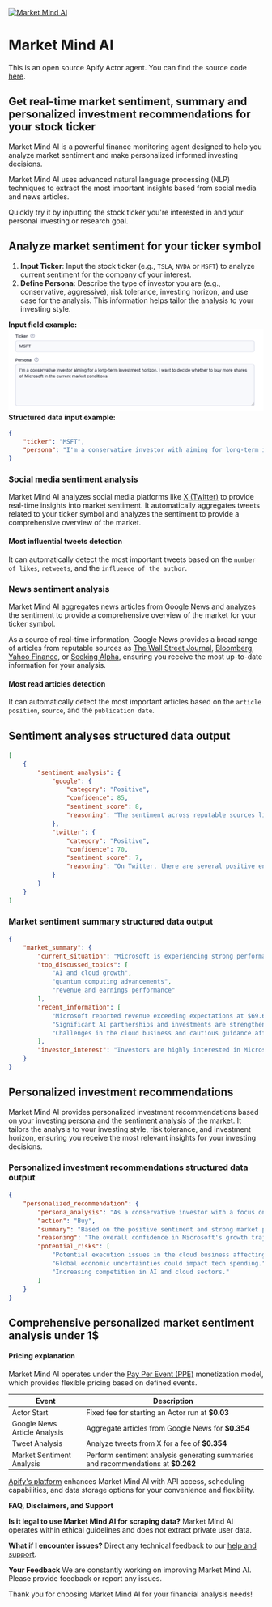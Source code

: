 [![Market Mind AI](https://apify.com/actor-badge?actor=katzino/market-mind-ai)](https://apify.com/katzino/market-mind-ai)

# Market Mind AI

This is an open source Apify Actor agent. You can find the source code [here](https://github.com/katzino/stock-personal-assistent).

## Get real-time market sentiment, summary and personalized investment recommendations for your stock ticker

Market Mind AI is a powerful finance monitoring agent designed to help you analyze market sentiment and make personalized informed investing decisions.

Market Mind AI uses advanced natural language processing (NLP) techniques to extract the most important insights based from social media and news articles.

Quickly try it by inputting the stock ticker you're interested in and your personal investing or research goal.

## Analyze market sentiment for your ticker symbol

1.  **Input Ticker**: Input the stock ticker (e.g., `TSLA`, `NVDA` or `MSFT`) to analyze current sentiment for the company of your interest.
2.  **Define Persona**: Describe the type of investor you are (e.g., conservative, aggressive), risk tolerance, investing horizon, and use case for the analysis.
    This information helps tailor the analysis to your investing style.

**Input field example:**
![input fields example](./docs/img/input-fields-example.png)
**Structured data input example:**

```json
{
    "ticker": "MSFT",
    "persona": "I'm a conservative investor with aiming for long-term investment horizon. I want to decide whether to buy more shares of Microsoft in the current market conditions."
}
```

### Social media sentiment analysis

Market Mind AI analyzes social media platforms like [X (Twitter)](https://x.com/) to provide real-time insights into market sentiment. It automatically aggregates tweets related to your ticker symbol and analyzes the sentiment to provide a comprehensive overview of the market.

#### Most influential tweets detection

It can automatically detect the most important tweets based on the `number of likes`, `retweets`, and the `influence of the author`.

### News sentiment analysis

Market Mind AI aggregates news articles from Google News and analyzes the sentiment to provide a comprehensive overview of the market for your ticker symbol.

As a source of real-time information, Google News provides a broad range of articles from reputable sources as [The Wall Street Journal](https://www.wsj.com/), [Bloomberg](https://www.bloomberg.com/), [Yahoo Finance](https://finance.yahoo.com/), or [Seeking Alpha](https://seekingalpha.com/), ensuring you receive the most up-to-date information for your analysis.

#### Most read articles detection

It can automatically detect the most important articles based on the `article position`, `source`, and the `publication date`.

## Sentiment analyses structured data output

```json
[
    {
        "sentiment_analysis": {
            "google": {
                "category": "Positive",
                "confidence": 85,
                "sentiment_score": 8,
                "reasoning": "The sentiment across reputable sources like Forbes, Yahoo Finance, and Morningstar about Microsoft's recent financial performance, AI advancements, and strategic investments is largely positive. The company's revenue has beaten expectations, and there is bullish sentiment regarding its long-term growth potential, particularly in AI and cloud sectors."
            },
            "twitter": {
                "category": "Positive",
                "confidence": 70,
                "sentiment_score": 7,
                "reasoning": "On Twitter, there are several positive endorsements from finance and tech enthusiasts, praising Microsoft's advancements in quantum computing and AI. Many tweets express optimism about Microsoft's future performance although with slightly less authority compared to traditional media."
            }
        }
    }
]
```

### Market sentiment summary structured data output

```json
{
    "market_summary": {
        "current_situation": "Microsoft is experiencing strong performance in its AI and cloud sectors, with significant growth reported in these areas. However, there are concerns regarding execution challenges and supply constraints in the cloud unit.",
        "top_discussed_topics": [
            "AI and cloud growth",
            "quantum computing advancements",
            "revenue and earnings performance"
        ],
        "recent_information": [
            "Microsoft reported revenue exceeding expectations at $69.6 billion for Q2 2025.",
            "Significant AI partnerships and investments are strengthening their market position.",
            "Challenges in the cloud business and cautious guidance affected short-term sentiment."
        ],
        "investor_interest": "Investors are highly interested in Microsoft's AI initiatives and long-term growth potential, despite short-term challenges in other sectors."
    }
}
```

## Personalized investment recommendations

Market Mind AI provides personalized investment recommendations based on your investing persona and the sentiment analysis of the market. It tailors the analysis to your investing style, risk tolerance, and investment horizon, ensuring you receive the most relevant insights for your investing decisions.

### Personalized investment recommendations structured data output

```json
{
    "personalized_recommendation": {
        "persona_analysis": "As a conservative investor with a focus on long-term growth, stability and risk aversion are your priorities. You seek investments with predictable profitability and robust fundamentals.",
        "action": "Buy",
        "summary": "Based on the positive sentiment and strong market position, Microsoft presents a solid investment opportunity for long-term growth. The company's focus on AI and cloud services aligns with trends in tech innovation, offering stability and growth potential.",
        "reasoning": "The overall confidence in Microsoft's growth trajectory, especially in AI and cloud computing, matches your long-term investment goals. Given the positive sentiment and opportunities in AI, it is advised to increase your position in Microsoft, while monitoring its execution in cloud services.",
        "potential_risks": [
            "Potential execution issues in the cloud business affecting future growth.",
            "Global economic uncertainties could impact tech spending.",
            "Increasing competition in AI and cloud sectors."
        ]
    }
}
```

## Comprehensive personalized market sentiment analysis **under 1$**

#### Pricing explanation

Market Mind AI operates under the [Pay Per Event (PPE)](https://docs.apify.com/sdk/js/docs/next/guides/pay-per-event) monetization model, which provides flexible pricing based on defined events.

| Event                        | Description                                                                       |
| ---------------------------- | --------------------------------------------------------------------------------- |
| Actor Start                  | Fixed fee for starting an Actor run at **$0.03**                                  |
| Google News Article Analysis | Aggregate articles from Google News for **$0.354**                                 |
| Tweet Analysis               | Analyze tweets from X for a fee of **$0.354**                                      |
| Market Sentiment Analysis    | Perform sentiment analysis generating summaries and recommendations at **$0.262** |

[Apify's platform](https://docs.apify.com/platform) enhances Market Mind AI with API access, scheduling capabilities, and data storage options for your convenience and flexibility.

**FAQ, Disclaimers, and Support**

**Is it legal to use Market Mind AI for scraping data?**
Market Mind AI operates within ethical guidelines and does not extract private user data.

**What if I encounter issues?**
Direct any technical feedback to our [help and support](https://help.apify.com/en/).

**Your Feedback**
We are constantly working on improving Market Mind AI. Please provide feedback or report any issues.

Thank you for choosing Market Mind AI for your financial analysis needs!
